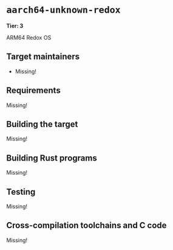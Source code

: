 # `aarch64-unknown-redox`

**Tier: 3**

ARM64 Redox OS

## Target maintainers

- Missing!

## Requirements

Missing!

## Building the target

Missing!

## Building Rust programs

Missing!

## Testing

Missing!

## Cross-compilation toolchains and C code

Missing!
